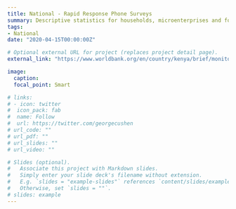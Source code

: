 ```yaml
---
title: National - Rapid Response Phone Surveys
summary: Descriptive statistics for households, microenterprises and formal firms.
tags:
- National
date: "2020-04-15T00:00:00Z"

# Optional external URL for project (replaces project detail page).
external_link: "https://www.worldbank.org/en/country/kenya/brief/monitoring-covid-19-impact-on-households-and-firms-in-kenya"

image:
  caption: 
  focal_point: Smart

# links:
# - icon: twitter
#  icon_pack: fab
#  name: Follow
#  url: https://twitter.com/georgecushen
# url_code: ""
# url_pdf: ""
# url_slides: ""
# url_video: ""

# Slides (optional).
#   Associate this project with Markdown slides.
#   Simply enter your slide deck's filename without extension.
#   E.g. `slides = "example-slides"` references `content/slides/example-slides.md`.
#   Otherwise, set `slides = ""`.
# slides: example
---
```

